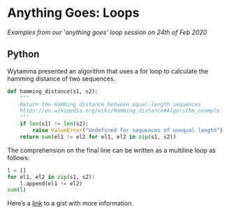 # Anything Goes: Loops
*Examples from our 'anything goes' loop session on 24th of Feb 2020*

## Python 
Wytamma presented an algorithm that uses a for loop to calculate the hamming distance of two sequences.

```python
def hamming_distance(s1, s2):
    """
    Return the Hamming distance between equal-length sequences
    https://en.wikipedia.org/wiki/Hamming_distance#Algorithm_example
    """
    if len(s1) != len(s2):
        raise ValueError("Undefined for sequences of unequal length")
    return sum(el1 != el2 for el1, el2 in zip(s1, s2)) 
```

The comprehension on the final line can be written as a multiline loop as follows:

```python
l = []
for el1, el2 in zip(s1, s2):
    l.append(el1 != el2)
sum(l)
```
Here’s a [link](https://gist.github.com/Wytamma/18b76543857b328d4fa25ca377252728) to a gist with more information. 
